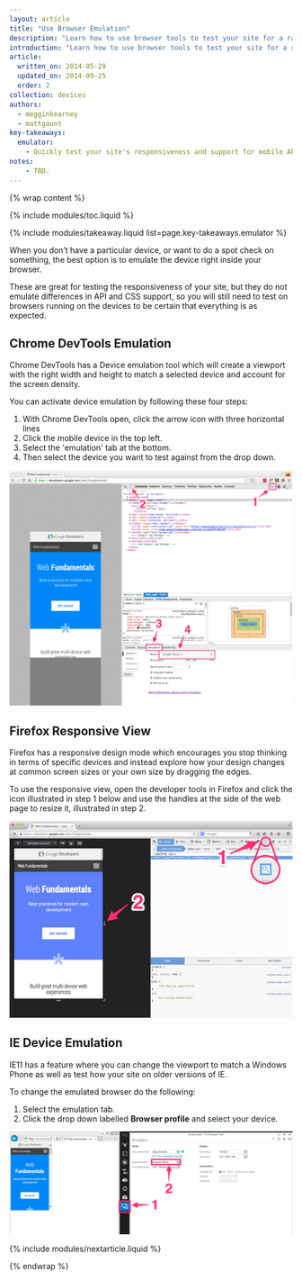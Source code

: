 ```yaml
---
layout: article
title: "Use Browser Emulation"
description: "Learn how to use browser tools to test your site for a range of emulated device features."
introduction: "Learn how to use browser tools to test your site for a range of emulated device features."
article:
  written_on: 2014-05-29
  updated_on: 2014-09-25
  order: 2
collection: devices
authors:
  - megginkearney
  - mattgaunt
key-takeaways:
  emulator:
    - Quickly test your site's responsiveness and support for mobile APIs using DevTools emulation.
notes:
    - TBD.
---
```

{% wrap content %}

{% include modules/toc.liquid %}

{% include modules/takeaway.liquid list=page.key-takeaways.emulator %}

When you don’t have a particular device, or want to do a spot check on something,
the best option is to emulate the device right inside your browser.

These are great for testing the responsiveness of your site, but they do not
emulate differences in API and CSS support, so you will still need to test on
browsers running on the devices to be certain that everything is as expected.

## Chrome DevTools Emulation

Chrome DevTools has a Device emulation tool which will create a viewport with the right width and height to match a selected device and account for the screen density.

You can activate device emulation by following these four steps:

1. With Chrome DevTools open, click the arrow icon with three horizontal lines
2. Click the mobile device in the top left.
3. Select the 'emulation' tab at the bottom.
4. Then select the device you want to test against from the drop down.

<img src="imgs/chrome-devtools-emulation.png" alt="Chrome DevTools Emulation Guide" />

## Firefox Responsive View

Firefox has a responsive design mode which encourages you stop thinking in terms
of specific devices and instead explore how your design changes at common screen
sizes or your own size by dragging the edges.

To use the responsive view, open the developer tools in Firefox and click the
icon illustrated in step 1 below and use the handles at the side of the web page
to resize it, illustrated in step 2.

<img src="imgs/ff-responsive-design-mode.png" alt="Firefox Responsive Design View" />

## IE Device Emulation

IE11 has a feature where you can change the viewport to match a Windows Phone as
well as test how your site on older versions of IE.

To change the emulated browser do the following:

1. Select the emulation tab.
2. Click the drop down labelled **Browser profile** and select your device.


<img src="imgs/ie-device-emulation.png" alt="IE Device Emulation" />

{% include modules/nextarticle.liquid %}

{% endwrap %}
